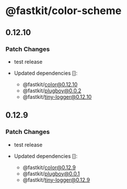 # @fastkit/color-scheme

## 0.12.10

### Patch Changes

- test release

- Updated dependencies []:
  - @fastkit/color@0.12.10
  - @fastkit/plugboy@0.0.2
  - @fastkit/tiny-logger@0.12.10

## 0.12.9

### Patch Changes

- test release

- Updated dependencies []:
  - @fastkit/color@0.12.9
  - @fastkit/plugboy@0.0.1
  - @fastkit/tiny-logger@0.12.9

